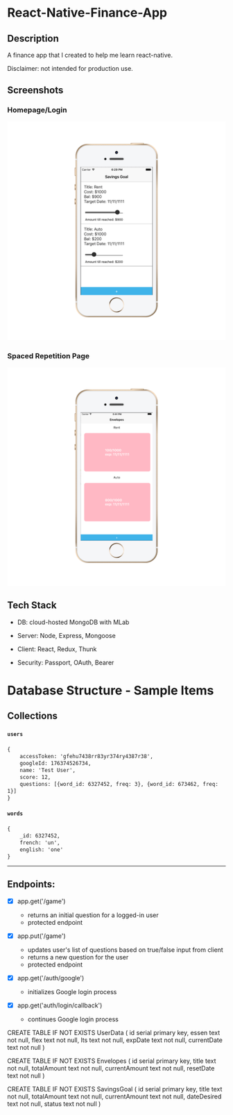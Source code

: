 # React-Native-Finance-App
## Description

A finance app that I created to help me learn react-native. 

Disclaimer: not intended for production use.

## Screenshots

### Homepage/Login

![full page](./Untitled_iphonesegold_portrait.png)

### Spaced Repetition Page

![main page](./screenshot2_iphonesegold_portrait.png)

## Tech Stack

- DB: cloud-hosted MongoDB with MLab

- Server: Node, Express, Mongoose

- Client: React, Redux, Thunk

- Security: Passport, OAuth, Bearer

# Database Structure - Sample Items

## Collections
#### `users`
	{
		accessToken: 'gfehu7438rr83yr374ry4387r38',
		googleId: 176374526734,
		name: 'Test User',
		score: 12,
		questions: [{word_id: 6327452, freq: 3}, {word_id: 673462, freq: 1}]
	}

#### `words`
	{
		_id: 6327452,
		french: 'un',
		english: 'one'
	}

---

## Endpoints:

- [x] app.get('/game')
  - returns an initial question for a logged-in user
  - protected endpoint

- [x] app.put('/game')
  - updates user's list of questions based on true/false input from client
  - returns a new question for the user
  - protected endpoint

- [x] app.get('/auth/google')
  - initializes Google login process

- [x] app.get('auth/login/callback')
  - continues Google login process




CREATE TABLE IF NOT EXISTS UserData (
	id serial primary key,
	essen text not null,
	flex text not null,
	lts text not null,
	expDate text not null,
	currentDate text not null
)

CREATE TABLE IF NOT EXISTS Envelopes (
	id serial primary key,
	title text not null,
	totalAmount text not null,
	currentAmount text not null,
	resetDate text not null
)

CREATE TABLE IF NOT EXISTS SavingsGoal (
	id serial primary key,
	title text not null,
	totalAmount text not null,
	currentAmount text not null,
	dateDesired text not null,
    status text not null
)
